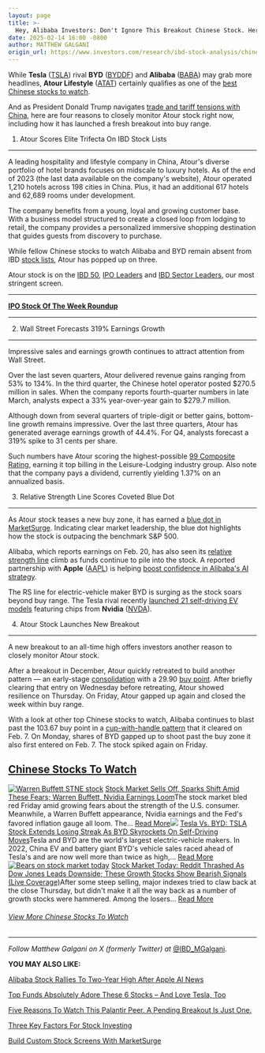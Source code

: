 ```yaml
---
layout: page
title: >-
  Hey, Alibaba Investors: Don't Ignore This Breakout Chinese Stock. Here's Why.
date: 2025-02-14 16:00 -0800
author: MATTHEW GALGANI
origin_url: https://www.investors.com/research/ibd-stock-analysis/chinese-stocks-atour-breaks-out-as-alibaba-byd-soar/
---
```





While **Tesla** ([TSLA](https://research.investors.com/quote.aspx?symbol=TSLA)) rival **BYD** ([BYDDF](https://research.investors.com/quote.aspx?symbol=BYDDF)) and **Alibaba** ([BABA](https://research.investors.com/quote.aspx?symbol=BABA)) may grab more headlines, **Atour Lifestyle** ([ATAT](https://research.investors.com/quote.aspx?symbol=ATAT)) certainly qualifies as one of the [best Chinese stocks to watch](https://www.investors.com/news/best-chinese-stocks-to-buy-and-watch/).


And as President Donald Trump navigates [trade and tariff tensions with China](https://www.investors.com/news/trump-tariffs-tiktok-ban-us-china-deal-nvidia-ai-chip-war/), here are four reasons to closely monitor Atour stock right now, including how it has launched a fresh breakout into buy range.




1. Atour Scores Elite Trifecta On IBD Stock Lists
-------------------------------------------------


A leading hospitality and lifestyle company in China, Atour's diverse portfolio of hotel brands focuses on midscale to luxury hotels. As of the end of 2023 (the last data available on the company's website), Atour operated 1,210 hotels across 198 cities in China. Plus, it had an additional 617 hotels and 62,689 rooms under development.


The company benefits from a young, loyal and growing customer base. With a business model structured to create a closed loop from lodging to retail, the company provides a personalized immersive shopping destination that guides guests from discovery to purchase.


While fellow Chinese stocks to watch Alibaba and BYD remain absent from IBD [stock lists](https://www.investors.com/stock-lists/stocks-to-watch-top-rated-ipos-big-caps-and-growth-stocks/), Atour has popped up on three.


Atour stock is on the [IBD 50](https://research.investors.com/stock-lists/ibd-50/), [IPO Leaders](https://research.investors.com/stock-lists/ipo-leaders/) and [IBD Sector Leaders](https://research.investors.com/stock-lists/sector-leaders), our most stringent screen.




---


[**IPO Stock Of The Week Roundup**](https://www.investors.com/stock-lists/ipo-analysis/ipo-stock-atour-stock-reddit-rddt/)




---


2. Wall Street Forecasts 319% Earnings Growth
---------------------------------------------


Impressive sales and earnings growth continues to attract attention from Wall Street.


Over the last seven quarters, Atour delivered revenue gains ranging from 53% to 134%. In the third quarter, the Chinese hotel operator posted $270.5 million in sales. When the company reports fourth-quarter numbers in late March, analysts expect a 33% year-over-year gain to $279.7 million.


Although down from several quarters of triple-digit or better gains, bottom-line growth remains impressive. Over the last three quarters, Atour has generated average earnings growth of 44.4%. For Q4, analysts forecast a 319% spike to 31 cents per share.


Such numbers have Atour scoring the highest-possible [99 Composite Rating](https://research.investors.com/stock-checkup/nasdaq-atour-lifestyle-hldgs-adr-atat.aspx), earning it top billing in the Leisure-Lodging industry group. Also note that the company pays a dividend, currently yielding 1.37% on an annualized basis.


3. Relative Strength Line Scores Coveted Blue Dot
-------------------------------------------------


As Atour stock teases a new buy zone, it has earned a [blue dot in MarketSurge](https://www.investors.com/how-to-invest/investors-corner/stock-charts-technical-analysis-marketsurge/). Indicating clear market leadership, the blue dot highlights how the stock is outpacing the benchmark S&P 500.


Alibaba, which reports earnings on Feb. 20, has also seen its [relative strength line](https://www.investors.com/how-to-invest/investors-corner/relative-strength-line-gives-crucial-clues-about-stocks-ready-to-make-big-gains/) climb as funds continue to pile into the stock. A reported partnership with **Apple** ([AAPL](https://research.investors.com/quote.aspx?symbol=AAPL)) is helping [boost confidence in Alibaba's AI strategy](https://www.investors.com/news/technology/alibaba-stock-apple-iphone-ai-baba-stock-news/).


The RS line for electric-vehicle maker BYD is surging as the stock soars beyond buy range. The Tesla rival recently [launched 21 self-driving EV models](https://www.investors.com/news/tesla-archrival-byd-driver-assist-electric-vehicles/) featuring chips from **Nvidia** ([NVDA](https://research.investors.com/quote.aspx?symbol=NVDA)).


4. Atour Stock Launches New Breakout
------------------------------------


A new breakout to an all-time high offers investors another reason to closely monitor Atour stock.


After a breakout in December, Atour quickly retreated to build another pattern — an early-stage [consolidation](https://www.investors.com/how-to-invest/investors-corner/shopify-stock-consolidation-pattern-led-to-beautiful-gains/) with a 29.90 [buy point](https://www.investors.com/how-to-invest/investors-corner/chart-reading-basics-how-a-buy-point-marks-a-time-of-opportunity/). After briefly clearing that entry on Wednesday before retreating, Atour showed resilience on Thursday. On Friday, Atour gapped up again and closed the week within buy range.


With a look at other top Chinese stocks to watch, Alibaba continues to blast past the 103.67 buy point in a [cup-with-handle pattern](https://www.investors.com/how-to-invest/how-to-read-stock-charts-understanding-technical-analysis/#cupwithhandle) that it cleared on Feb. 7. On Monday, shares of BYD gapped up to shoot past the buy zone it also first entered on Feb. 7. The stock spiked again on Friday.



[Chinese Stocks To Watch](https://www.investors.com/tag/best-chinese-stocks-to-buy-and-watch/)
----------------------------------------------------------------------------------------------

[![Warren Buffett STNE stock](https://www.investors.com/wp-content/uploads/2021/05/Stock-warrenbuffett-02-shutt-300x169.jpg)](https://www.investors.com/market-trend/the-big-picture/dow-jones-stock-market-sells-off-nasdaq-sp500-warren-buffett-nvidia-earnings/) [Stock Market Sells Off, Sparks Shift Amid These Fears; Warren Buffett, Nvidia Earnings Loom](https://www.investors.com/market-trend/the-big-picture/dow-jones-stock-market-sells-off-nasdaq-sp500-warren-buffett-nvidia-earnings/)The stock market bled red Friday amid growing fears about the strength of the U.S. consumer. Meanwhile, a Warren Buffett appearance, Nvidia earnings and the Fed's favored inflation gauge all loom. The... [Read More](https://www.investors.com/market-trend/the-big-picture/dow-jones-stock-market-sells-off-nasdaq-sp500-warren-buffett-nvidia-earnings/)[![](https://www.investors.com/wp-content/uploads/2025/02/wTESLAvsBYDSls110124-300x170.jpg)](https://www.investors.com/news/tesla-vs-byd-ev-sales-robotaxis/) [Tesla Vs. BYD: TSLA Stock Extends Losing Streak As BYD Skyrockets On Self-Driving Moves](https://www.investors.com/news/tesla-vs-byd-ev-sales-robotaxis/)Tesla and BYD are the world's largest electric-vehicle makers. In 2022, China EV and battery giant BYD's vehicle sales raced ahead of Tesla's and are now well more than twice as high,... [Read More](https://www.investors.com/news/tesla-vs-byd-ev-sales-robotaxis/)[![Bears on stock market today](https://www.investors.com/wp-content/uploads/2018/11/stock-bear-wave-01-adobe-300x169.jpg)](https://www.investors.com/market-trend/stock-market-today/nasdaq-dow-jones-sp500-walmart-earnings-alibaba-stock/) [Stock Market Today: Reddit Thrashed As Dow Jones Leads Downside; These Growth Stocks Show Bearish Signals (Live Coverage)](https://www.investors.com/market-trend/stock-market-today/nasdaq-dow-jones-sp500-walmart-earnings-alibaba-stock/)After some steep selling, major indexes tried to claw back at the close Thursday, but didn't make it all the way back as a number of growth stocks were hammered. Among the losers... [Read More](https://www.investors.com/market-trend/stock-market-today/nasdaq-dow-jones-sp500-walmart-earnings-alibaba-stock/)
###### [View More Chinese Stocks To Watch](https://www.investors.com/tag/best-chinese-stocks-to-buy-and-watch/)




---


*Follow Matthew Galgani on X (formerly Twitter) at* [@IBD\_MGalgani](https://twitter.com/ibd_mgalgani).


**YOU MAY ALSO LIKE:**


[Alibaba Stock Rallies To Two-Year High After Apple AI News](https://www.investors.com/news/technology/alibaba-stock-apple-iphone-ai-baba-stock-news/)


[Top Funds Absolutely Adore These 6 Stocks – And Love Tesla, Too](https://www.investors.com/etfs-and-funds/mutual-funds/best-mutual-funds-buy-axon-applovin-tesla-meta-google/)


[Five Reasons To Watch This Palantir Peer. A Pending Breakout Is Just One.](https://www.investors.com/research/how-to-find-the-best-stocks-to-buy/samsara-iot-stock-palantir-peer/)


[Three Key Factors For Stock Investing](https://www.investors.com/how-to-invest/stock-investing-how-to-make-money-in-stock-3-key-factors/)


[Build Custom Stock Screens With MarketSurge](https://marketsurge.investors.com/)




